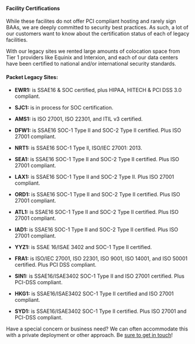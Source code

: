 <!-- <meta>
{
    "title":"Legacy Site Facility Certifications",
    "description":"Learn more about Facility Certifications at Packet's Legacy Sites",
    "tag":["Facility Certifications", "Legal Compliance"],
    "seo-title": "Legacy Facility Certifications - Packet Developer Docs",
    "seo-description": "Learn more about Facility Certifications at Packet's Legacy Sites",
    "og-title": "Legacy Cite Facility Certifications",
    "og-description": "Learn more about Facility Certifications at Packet's Legacy Sites"
}
</meta> -->

#### Facility Certifications

While these facilites do not offer PCI compliant hosting and rarely sign BAAs, we are deeply committed to security best practices. As such, a lot of our customers want to know about the certification status of each of legacy facilities.   

With our legacy sites we rented large amounts of colocation space from Tier 1 providers like Equinix and Interxion, and each of our data centers have been certified to national and/or international security standards.

#### Packet Legacy Sites:

* **EWR1:** is SSAE16 & SOC certified, plus HIPAA, HITECH & PCI DSS 3.0 compliant.
* **SJC1:**  is in process for SOC certification.
* **AMS1:** is ISO 27001, ISO 22301, and ITIL v3 certified.
* **DFW1:** is SSAE16 SOC-1 Type II and SOC-2 Type II certified. Plus ISO 27001 compliant. 

* **NRT1:** is SSAE16 SOC-1 Type ll, ISO/IEC 27001: 2013.


* **SEA1:** is SSAE16 SOC-1 Type II and SOC-2 Type II certified. Plus ISO 27001 compliant.

* **LAX1:** is SSAE16 SOC-1 Type II and SOC-2 Type II. Plus ISO 27001 compliant. 

* **ORD1:** is SSAE16 SOC-1 Type II and SOC-2 Type II certified. Plus ISO 27001 compliant.  

* **ATL1:** is SSAE16 SOC-1 Type II and SOC-2 Type II certified. Plus ISO 27001 compliant.  

* **IAD1:** is SSAE16 SOC-1 Type II and SOC-2 Type II certified. Plus ISO 27001 compliant.

* **YYZ1:** is SSAE 16/ISAE 3402 and SOC-1 Type II certified.  

* **FRA1:** is ISO/IEC 27001, ISO 22301, ISO 9001, ISO 14001, and ISO 50001 certified. Plus PCI DSS compliant.

* **SIN1:** is SSAE16/ISAE3402 SOC-1 Type II and ISO 27001 certified. Plus PCI-DSS compliant.  

* **HKG1:** is SSAE16/ISAE3402 SOC-1 Type II certified and ISO 27001 compliant. 

* **SYD1:** is SSAE16/ISAE3402 SOC-1 Type II certified. Plus ISO 27001 and PCI-DSS compliant. 

Have a special concern or business need? We can often accommodate this with a private deployment or other approach. Be [sure to get in touch](https://www.packet.com/about/contact/)!

